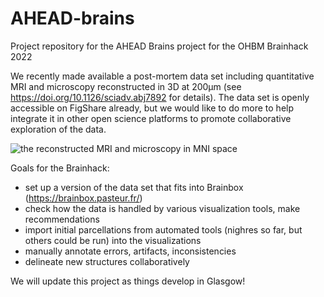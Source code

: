 # AHEAD-brains
Project repository for the AHEAD Brains project for the OHBM Brainhack 2022

We recently made available a post-mortem data set including quantitative MRI and microscopy reconstructed in 3D at 200µm (see https://doi.org/10.1126/sciadv.abj7892 for details). The data set is openly accessible on FigShare already, but we would like to do more to help integrate it in other open science platforms to promote collaborative exploration of the data.

![the reconstructed MRI and microscopy in MNI space](https://uvaauas.figshare.com/ndownloader/files/27251792/preview/27251792/preview.jpg)

Goals for the Brainhack:
- set up a version of the data set that fits into Brainbox (https://brainbox.pasteur.fr/)
- check how the data is handled by various visualization tools, make recommendations
- import initial parcellations from automated tools (nighres so far, but others could be run) into the visualizations
- manually annotate errors, artifacts, inconsistencies
- delineate new structures collaboratively

We will update this project as things develop in Glasgow!
